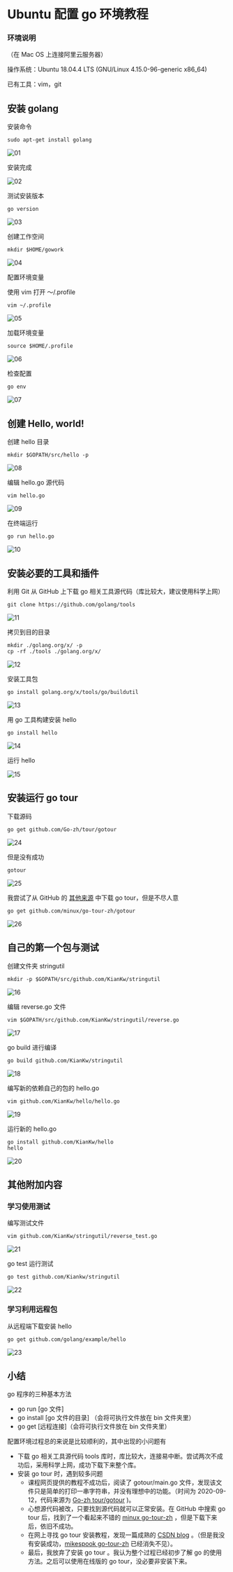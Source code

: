 # Ubuntu 配置 go 环境教程

### 环境说明

（在 Mac OS 上连接阿里云服务器）

操作系统：Ubuntu 18.04.4 LTS (GNU/Linux 4.15.0-96-generic x86_64)

已有工具：vim，git

## 安装 golang

安装命令

```shell
sudo apt-get install golang
```

![01](./imgs/01.jpg)

安装完成

![02](./imgs/02.jpg)

测试安装版本

```shell
go version
```

![03](./imgs/03.jpg)

创建工作空间

```shell
mkdir $HOME/gowork
```

![04](./imgs/04.jpg)

配置环境变量

使用 vim 打开 ～/.profile

```shell
vim ~/.profile
```

![05](./imgs/05.png)

加载环境变量

```shell
source $HOME/.profile
```

![06](./imgs/06.png)

检查配置

```shell
go env
```

![07](./imgs/07.png)

## 创建 Hello, world!

创建 hello 目录

```shell
mkdir $GOPATH/src/hello -p
```

![08](./imgs/08.png)

编辑 hello.go 源代码

```shell
vim hello.go
```

![09](./imgs/09.png)

在终端运行

```shell
go run hello.go
```

![10](./imgs/10.png)

## 安装必要的工具和插件

利用 Git 从 GitHub 上下载 go 相关工具源代码（库比较大，建议使用科学上网）

```shell
git clone https://github.com/golang/tools
```

![11](./imgs/11.png)

拷贝到目的目录

```shell
mkdir ./golang.org/x/ -p
cp -rf ./tools ./golang.org/x/
```

![12](./imgs/12.png)

安装工具包

```shell
go install golang.org/x/tools/go/buildutil
```

![13](./imgs/13.png)

用 go 工具构建安装 hello

```shell
go install hello
```

![14](./imgs/14.png)

运行 hello

![15](./imgs/15.png)

## 安装运行 go tour

下载源码

```shell
go get github.com/Go-zh/tour/gotour
```

![24](file://./imgs/24.png?lastModify=1599884012)

但是没有成功

```shell
gotour
```

![25](file://./imgs/25.png?lastModify=1599884012)

我尝试了从 GitHub 的 [其他来源](https://github.com/minux/go-tour-zh) 中下载 go tour，但是不尽人意

```shell
go get github.com/minux/go-tour-zh/gotour
```

![26](file://./imgs/26.png?lastModify=1599884012)

## 自己的第一个包与测试

创建文件夹 stringutil

```shell
mkdir -p $GOPATH/src/github.com/KianKw/stringutil
```

![16](./imgs/16.png)

编辑 reverse.go 文件

```shell
vim $GOPATH/src/github.com/KianKw/stringutil/reverse.go
```

![17](./imgs/17.png)

go build 进行编译

```shell
go build github.com/KianKw/stringutil
```

![18](./imgs/18.png)

编写新的依赖自己的包的 hello.go

```shell
vim github.com/KianKw/hello/hello.go
```

![19](./imgs/19.png)

运行新的 hello.go

```shell
go install github.com/KianKw/hello
hello
```

![20](./imgs/20.png)

## 其他附加内容

### 学习使用测试

编写测试文件

```shell
vim github.com/KianKw/stringutil/reverse_test.go
```

![21](./imgs/21.png)

go test 运行测试

```shell
go test github.com/Kiankw/stringutil
```

![22](./imgs/22.png)

### 学习利用远程包

从远程端下载安装 hello

```shell
go get github.com/golang/example/hello
```

![23](./imgs/23.png)

## 小结

go 程序的三种基本方法

* go run [go 文件]
* go install [go 文件的目录] （会将可执行文件放在 bin 文件夹里）
* go get [远程连接]（会将可执行文件放在 bin 文件夹里）

配置环境过程总的来说是比较顺利的，其中出现的小问题有

* 下载 go 相关工具源代码 tools 库时，库比较大，连接易中断。尝试两次不成功后，采用科学上网，成功下载下来整个库。
* 安装 go tour 时，遇到较多问题
  * 课程网页提供的教程不成功后，阅读了 gotour/main.go 文件，发现该文件只是简单的打印一串字符串，并没有理想中的功能。（时间为 2020-09-12，代码来源为 [Go-zh tour/gotour](https://github.com/Go-zh/tour/tree/master/gotour) )。
  * 心想源代码被改，只要找到源代码就可以正常安装。在 GitHub 中搜索 go tour 后，找到了一个看起来不错的 [minux go-tour-zh](https://github.com/minux/go-tour-zh) ，但是下载下来后，依旧不成功。
  * 在网上寻找 go tour 安装教程，发现一篇成熟的 [CSDN blog](https://blog.csdn.net/zhijiayang/article/details/48241443) 。（但是我没有安装成功，[mikespook go-tour-zh](https://bitbucket.org/mikespook/go-tour-zh) 已经消失不见）。
  * 最后，我放弃了安装 go tour 。我认为整个过程已经初步了解 go 的使用方法。之后可以使用在线版的 go tour，没必要非安装下来。

